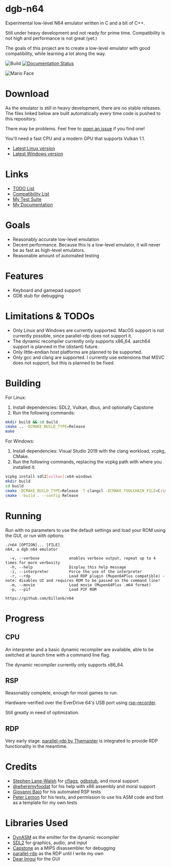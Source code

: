 # dgb-n64
Experimental low-level N64 emulator written in C and a bit of C++.

Still under heavy development and not ready for prime time. Compatibility is not high and performance is not great (yet.)

The goals of this project are to create a low-level emulator with good compatibility, while learning a lot along the way.

![Build](https://github.com/Dillonb/n64/workflows/Build/badge.svg)
[![Documentation Status](https://readthedocs.org/projects/n64/badge/?version=latest)](https://n64.readthedocs.io/?badge=latest)

![Mario Face](https://media.githubusercontent.com/media/Dillonb/n64/master/screenshots/mario.png)

# Download

As the emulator is still in heavy development, there are no stable releases. The files linked below are built automatically every time code is pushed to this repository.

There may be problems. Feel free to [open an issue](https://github.com/Dillonb/n64/issues/new) if you find one!

You'll need a fast CPU and a modern GPU that supports Vulkan 1.1.

- [Latest Linux version](https://nightly.link/Dillonb/n64/workflows/build/master/n64-linux.zip)
- [Latest Windows version](https://nightly.link/Dillonb/n64/workflows/build/master/n64-windows.zip)

# Links
- [TODO List](https://github.com/Dillonb/n64/projects/1)
- [Compatibility List](https://github.com/users/Dillonb/projects/1/views/1)
- [My Test Suite](https://github.com/dillonb/n64-tests)
- [My Documentation](https://n64.readthedocs.io/)

# Goals
- Reasonably accurate low-level emulation
- Decent performance. Because this is a low-level emulator, it will never be as fast as high-level emulators.
- Reasonable amount of automated testing
  
# Features
- Keyboard and gamepad support
- GDB stub for debugging

# Limitations & TODOs
- Only Linux and Windows are currently supported. MacOS support is not currently possible, since parallel-rdp does not support it.
- The dynamic recompiler currently only supports x86_64. aarch64 support is planned in the (distant) future.
- Only little-endian host platforms are planned to be supported.
- Only gcc and clang are supported. I currently use extensions that MSVC does not support, but this is planned to be fixed.

# Building
For Linux:

1. Install dependencies: SDL2, Vulkan, dbus, and optionally Capstone
2. Run the following commands:
```bash
mkdir build && cd build
cmake .. -DCMAKE_BUILD_TYPE=Release
make
```
For Windows:

1. Install dependencies: Visual Studio 2019 with the clang workload, vcpkg, CMake.
2. Run the following commands, replacing the vcpkg path with where you installed it:
```bash
vcpkg install sdl2[vulkan]:x64-windows
mkdir build
cd build
cmake -DCMAKE_BUILD_TYPE=Release -T clangcl -DCMAKE_TOOLCHAIN_FILE=C:\vcpkg\scripts\buildsystems\vcpkg.cmake ..
cmake --build . --config Release
```

# Running
Run with no parameters to use the default settings and load your ROM using the GUI, or run with options:

```
./n64 [OPTION]... [FILE]
n64, a dgb n64 emulator

  -v, --verbose             enables verbose output, repeat up to 4 times for more verbosity
  -h, --help                Display this help message
  -i, --interpreter         Force the use of the interpreter
  -r, --rdp                 Load RDP plugin (Mupen64Plus compatible) - note: disables UI and requires ROM to be passed on the command line!
  -m, --movie               Load movie (Mupen64Plus .m64 format)
  -p, --pif                 Load PIF ROM

https://github.com/Dillonb/n64
```

# Progress

## CPU
An interpreter and a basic dynamic recompiler are available, able to be switched at launch time with a command line flag.

The dynamic recompiler currently only supports x86_64.

## RSP
Reasonably complete, enough for most games to run.

Hardware-verified over the EverDrive 64's USB port using [rsp-recorder](https://github.com/dillonb/rsp-recorder).

Still greatly in need of optimization.

## RDP
Very early stage. [parallel-rdp by Themaister](https://github.com/Themaister/parallel-rdp) is integrated to provide RDP functionality in the meantime.

# Credits
- [Stephen Lane-Walsh](https://github.com/whobrokethebuild) for [cflags](https://github.com/whobrokethebuild/cflags), [gdbstub](https://github.com/WhoBrokeTheBuild/gdbstub), and moral support
- [@wheremyfoodat](https://github.com/wheremyfoodat) for his help with x86 assembly and moral support
- [Giovanni Bajo](https://github.com/rasky/) for his automated RSP tests
- [Peter Lemon](https://github.com/peterlemon/) for his tests, and permission to use his ASM code and font as a template for my own tests

# Libraries Used
- [DynASM](https://luajit.org/dynasm.html) as the emitter for the dynamic recompiler
- [SDL2](https://www.libsdl.org/) for graphics, audio, and input
- [Capstone](http://www.capstone-engine.org/) as a MIPS disassembler for debugging
- [parallel-rdp](https://github.com/Themaister/parallel-rdp) as the RDP until I write my own
- [Dear Imgui](https://github.com/ocornut/imgui) for the GUI
